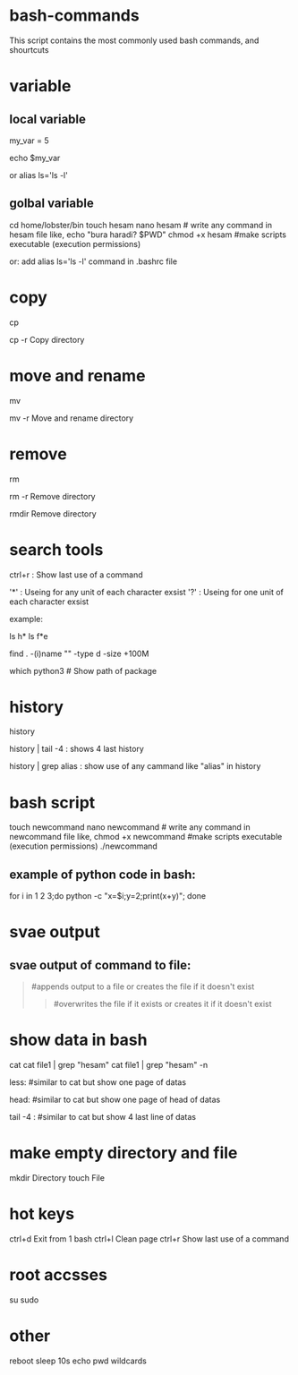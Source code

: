 # bash-commands
This script contains the most commonly used bash commands, and shourtcuts

# variable 

local variable
--------------
my_var = 5

echo $my_var

or
alias ls='ls -l'


golbal variable
---------------
cd home/lobster/bin
touch hesam
nano hesam # write any command in hesam file like,
echo "bura haradi? $PWD"
chmod +x hesam #make scripts executable (execution permissions) 

or:
add alias ls='ls -l' command in .bashrc file


# copy  

cp

cp -r  Copy directory


# move and rename 

mv

mv -r  Move and rename directory


# remove 

rm

rm -r  Remove directory

rmdir  Remove directory



# search tools 

ctrl+r : Show last use of a command

'*' : Useing for any unit of each character exsist
'?' : Useing for one unit of each character exsist

example:

ls h*
ls f*e

find . -(i)name ""  -type d -size +100M 

which python3 # Show path of package





# history 

history

history | tail -4 : shows 4 last history

history | grep alias : show use of any cammand like "alias" in history



 # bash script

touch newcommand
nano newcommand # write any command in newcommand file like,
chmod +x newcommand #make scripts executable (execution permissions) 
./newcommand 


example of python code in bash:
-------------------------------
for i in 1 2 3;do python -c "x=$i;y=2;print(x+y)"; done


# svae output 

svae output of command to file:
------------------------------
>   #appends output to a file or creates the file if it doesn't exist
>>  #overwrites the file if it exists or creates it if it doesn't exist


# show data in bash 

cat
cat file1 | grep "hesam" 
cat file1 | grep "hesam" -n

less: #similar to cat but show one page of datas

head: #similar to cat but show one page of head of datas

tail -4 :  #similar to cat but show 4 last line of datas



# make empty directory and file 

mkdir   Directory
touch   File



# hot keys 

ctrl+d Exit from 1 bash
ctrl+l Clean page
ctrl+r Show last use of a command



# root accsses 

su
sudo 



# other 

reboot
sleep 10s
echo
pwd
wildcards

